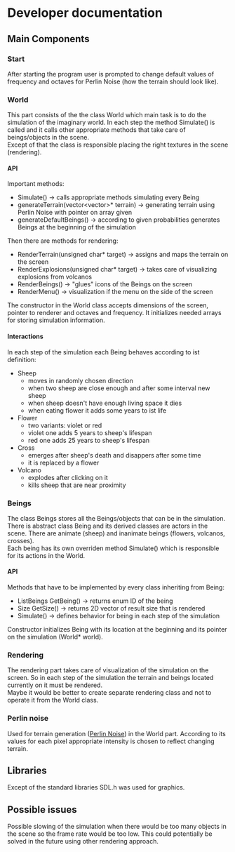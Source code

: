 # Developer documentation 


## Main Components

### Start
After starting the program user is prompted to change default values of frequency and octaves for Perlin Noise (how the terrain should look like).

### World
This part consists of the the class World which main task is to do the simulation of the imaginary world. In each step the method Simulate() is called and it calls other appropriate methods that take care of beings/objects in the scene. 
\
Except of that the class is responsible placing the right textures in the scene (rendering).

#### API
Important methods:
* Simulate() -> calls appropriate methods simulating every Being
* generateTerrain(vector<vector<float>>* terrain) -> generating terrain using Perlin Noise with pointer on array given
* generateDefaultBeings() -> according to given probabilities generates Beings at the beginning of the simulation

Then there are methods for rendering:
* RenderTerrain(unsigned char* target) -> assigns and maps the terrain on the screen
* RenderExplosions(unsigned char* target) -> takes care of visualizing explosions from volcanos
* RenderBeings() -> "glues" icons of the Beings on the screen
* RenderMenu() -> visualization if the menu on the side of the screen 
	
The constructor in the World class accepts dimensions of the screen, pointer to renderer and octaves and frequency. It initializes needed arrays for storing simulation information. 


#### Interactions
In each step of the simulation each Being behaves according to ist definition:
* Sheep
	* moves in randomly chosen direction
	* when two sheep are close enough and after some interval new sheep 
	* when sheep doesn't have enough living space it dies
	* when eating flower it adds some years to ist life
* Flower
	* two variants: violet or red
	* violet one adds 5 years to sheep's lifespan
	* red one adds 25 years to sheep's lifespan
* Cross
	* emerges after sheep's death and disappers after some time
	* it is replaced by a flower
* Volcano
	* explodes after clicking on it
	* kills sheep that are near proximity
	


### Beings
The class Beings stores all the Beings/objects that can be in the simulation. There is abstract class Being and its derived classes are actors in the scene. There are animate (sheep) and inanimate beings (flowers, volcanos, crosses).
\
Each being has its own overriden method Simulate() which is responsible for its actions in the World.

#### API
Methods that have to be implemented by every class inheriting from Being:
* ListBeings GetBeing() -> returns enum ID of the being
* Size GetSize() -> returns 2D vector of result size that is rendered
* Simulate() -> defines behavior for being in each step of the simulation

Constructor initializes Being with its location at the beginning and its pointer on the simulation (World* world).


### Rendering
The rendering part takes care of visualization of the simulation on the screen. So in each step of the simulation the terrain and beings located currently on it must be rendered.
\
Maybe it would be better to create separate rendering class and not to operate it from the World class.

### Perlin noise 
Used for terrain generation ([Perlin Noise](https://www.wikiwand.com/en/Perlin_noise)) in the World part. According to its values for each pixel appropriate intensity is chosen to reflect changing terrain.
	
## Libraries
Except of the standard libraries SDL.h was used for graphics.	


## Possible issues

Possible slowing of the simulation when there would be too many objects in the scene so the frame rate would be too low. This could potentially be solved in the future using other rendering approach.
